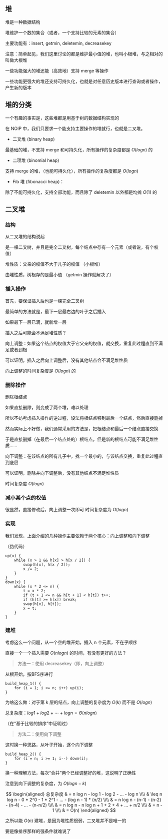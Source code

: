 ## 堆

堆是一种数据结构

堆维护一个数的集合（或者，一个支持比较的元素的集合）

主要功能有：insert, getmin, deletemin, decreasekey

注意：简单起见，我们这里讨论的都是维护最小值的堆，也叫小根堆，与之相对的叫做大根堆

一些功能强大的堆还能（高效地）支持 merge 等操作

一些功能更强大的堆还支持可持久化，也就是对任意历史版本进行查询或者操作，产生新的版本

## 堆的分类

一个有趣的事实是，这些堆都是用基于树的数据结构实现的

在 NOIP 中，我们只要求一个能支持主要操作的堆就行，也就是二叉堆。

- 二叉堆 (binary heap)

最基础的堆，不支持 merge 和可持久化，所有操作的复杂度都是 $O(log n)$ 的

- 二项堆 (binomial heap)

支持 merge 的堆，（也能可持久化），所有操作的复杂度都是 $O(log n)$

- Fib 堆 (fibonacci heap)：

除了不能可持久化，支持全部功能，而且除了 deletemin 以外都是均摊 $O(1)$ 的

## 二叉堆

### 结构

从二叉堆的结构说起

是一棵二叉树，并且是完全二叉树，每个结点中存有一个元素（或者说，有个权值）

堆性质：父亲的权值不大于儿子的权值 （小根堆）

由堆性质，树根存的是最小值 （getmin 操作就解决了）

### 插入操作

首先，要保证插入后也是一棵完全二叉树

最简单的方法就是，最下一层最右边的叶子之后插入

如果最下一层已满，就新增一层

插入之后可能会不满足堆性质？

向上调整：如果这个结点的权值大于它父亲的权值，就交换，重复此过程直到不满足或者到根

可以证明，插入之后向上调整后，没有其他结点会不满足堆性质

向上调整的时间复杂度是 $O(log n)$ 的

### 删除操作

删除根结点

如果直接删除，则变成了两个堆，难以处理

所以不妨考虑插入操作的逆过程，设法将根结点移到最后一个结点，然后直接删掉

然而实际上不好做，我们通常采用的方法是，把根结点和最后一个结点直接交换

于是直接删掉（在最后一个结点处的）根结点，但是新的根结点可能不满足堆性质……

向下调整：在该结点的所有儿子中，找一个最小的，与该结点交换，重复此过程直到底层

可以证明，删除并向下调整后，没有其他结点不满足堆性质

时间复杂度 $O(log n)$

### 减小某个点的权值

很显然，直接修改后，向上调整一次即可
时间复杂度为 $O(log n)$

### 实现

我们发现，上面介绍的几种操作主要依赖于两个核心：向上调整和向下调整

（伪代码）

```
up(x) {
	while (x > 1 && h[x] > h[x / 2]) {
		swap(h[x], h[x / 2]);
		x /= 2;
	}
}
down(x) {
	while (x * 2 <= n) {
		t = x * 2;
		if (t + 1 <= n && h[t + 1] < h[t]) t++;
		if (h[t] >= h[x]) break;
		swap(h[x], h[t]);
		x = t;
	}
}
```

### 建堆

考虑这么一个问题，从一个空的堆开始，插入 n 个元素，不在乎顺序

直接一个一个插入需要 $O(n log n)$ 的时间，有没有更好的方法？

> 方法一：使用 decreasekey（即，向上调整）

从根开始，按BFS序进行

```
build_heap_1() {
	for (i = 1; i <= n; i++) up(i);
}
```

为啥这么做：对于第 k 层的结点，向上调整的复杂度为 $O(k)$ 而不是 $O(log n)$

总复杂度：$log 1 + log 2 + \cdots + log n = \Theta(n log n)$

（在“基于比较的排序”中证明过）

> 方法二：使用向下调整

这时换一种思路，从叶子开始，逐个向下调整

```
build_heap_2() {
	for (i = n; i >= 1; i--) down(i);
}
```

换一种理解方法，每次“合并”两个已经调整好的堆，这说明了正确性

注意到向下调整的复杂度，为 $O(log n - k)$

$$
\begin{aligned}
总复杂度 & = n log n - log 1 - log 2 - ... - log n \\\\
& \leq n log n - 0 * 2^0 - 1 * 2^1 - ... - (log n - 1) * (n/2) \\\\
& = n log n - (n-1) - (n-2) - (n-4) - ... - (n-n/2) \\\\
& = n log n - n log n + 1 + 2 + 4 + ... + n/2 \\\\
& = n - 1 \\\\ &  = O(n)
\end{aligned}
$$

之所以能 $O(n)$ 建堆，是因为堆性质很弱，二叉堆并不是唯一的

要是像排序那样的强条件就难说了